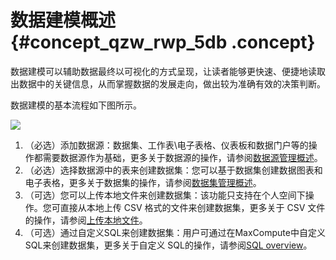 # 数据建模概述 {#concept_qzw_rwp_5db .concept}

数据建模可以辅助数据最终以可视化的方式呈现，让读者能够更快速、便捷地读取出数据中的关键信息，从而掌握数据的发展走向，做出较为准确有效的决策判断。

数据建模的基本流程如下图所示。

![](http://static-aliyun-doc.oss-cn-hangzhou.aliyuncs.com/assets/img/9080/1290_zh-CN.png)

1.  （必选）添加数据源：数据集、工作表\\电子表格、仪表板和数据门户等的操作都需要数据源作为基础，更多关于数据源的操作，请参阅[数据源管理概述](intl.zh-CN/快速入门/数据建模/管理数据源/数据源管理概述.md#)。
2.  （必选）选择数据源中的表来创建数据集：您可以基于数据集创建数据图表和电子表格，更多关于数据集的操作，请参阅[数据集管理概述](intl.zh-CN/快速入门/数据建模/管理数据集/数据集管理概述.md#)。
3.  （可选）您可以上传本地文件来创建数据集：该功能只支持在个人空间下操作。您可直接从本地上传 CSV 格式的文件来创建数据集，更多关于 CSV 文件的操作，请参阅[上传本地文件](intl.zh-CN/快速入门/数据建模/管理数据源/上传本地文件.md#)。
4.  （可选）通过自定义SQL来创建数据集：用户可通过在MaxCompute中自定义SQL来创建数据集，更多关于自定义 SQL的操作，请参阅[SQL overview](https://www.alibabacloud.com/help/doc-detail/27860.htm?spm=a2c63.p38356.a3.4.64c91d9a38fP3C)。

